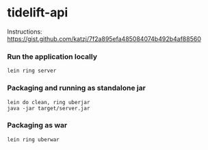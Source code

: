 # tidelift-api

Instructions: https://gist.github.com/katzj/7f2a895efa485084074b492b4af88560



### Run the application locally

`lein ring server`

### Packaging and running as standalone jar

```
lein do clean, ring uberjar
java -jar target/server.jar
```

### Packaging as war

`lein ring uberwar`